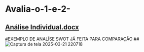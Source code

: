 # Avalia-o-1-e-2-
## [Análise Individual.docx](https://github.com/user-attachments/files/19399205/Analise.Individual.docx)

#EXEMPLO DE ANALÍSE SWOT JÁ FEITA PARA COMPARAÇÃO
##![Captura de tela 2025-03-21 220718](https://github.com/user-attachments/assets/62335c83-8a1f-4d8d-a853-e2d6364ed04b)

